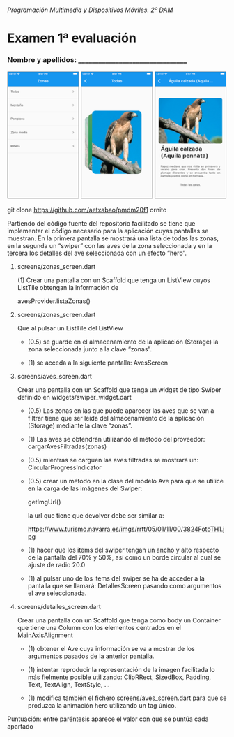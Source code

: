 ###### Programación Multimedia y Dispositivos Móviles. 2º DAM

# Examen 1ª evaluación

### Nombre y apellidos: \_\_\_\_\_\_\_\_\_\_\_\_\_\_\_\_\_\_\_\_\_\_\_\_\_\_\_\_\_\_\_\_

![Alt text](/assets/images/ornito.png?raw=true "Capturas de pantalla")

git clone https://github.com/aetxabao/pmdm20f1 ornito

Partiendo del código fuente del repositorio facilitado se tiene que implementar el código necesario para la aplicación cuyas pantallas se muestran. En la primera pantalla se mostrará una lista de todas las zonas, en la segunda un “swiper” con las aves de la zona seleccionada y en la tercera los detalles del ave seleccionada con un efecto “hero”.

1. screens/zonas_screen.dart

   (1) Crear una pantalla con un Scaffold que tenga un ListView cuyos ListTile obtengan la información de

   avesProvider.listaZonas()

2. screens/zonas_screen.dart

   Que al pulsar un ListTile del ListView

   - (0.5) se guarde en el almacenamiento de la aplicación (Storage) la zona seleccionada junto a la clave “zonas”.

   - (1) se acceda a la siguiente pantalla: AvesScreen

3. screens/aves_screen.dart

   Crear una pantalla con un Scaffold que tenga un widget de tipo Swiper definido en widgets/swiper_widget.dart

   - (0.5) Las zonas en las que puede aparecer las aves que se van a filtrar tiene que ser leída del almacenamiento de la aplicación (Storage) mediante la clave “zonas”.

   - (1) Las aves se obtendrán utilizando el método del proveedor: cargarAvesFiltradas(zonas)

   - (0.5) mientras se carguen las aves filtradas se mostrará un: CircularProgressIndicator

   - (0.5) crear un método en la clase del modelo Ave para que se utilice en la carga de las imágenes del Swiper:

     getImgUrl()

     la url que tiene que devolver debe ser similar a:

     https://www.turismo.navarra.es/imgs/rrtt/05/01/11/00/3824FotoTH1.jpg

   - (1) hacer que los items del swiper tengan un ancho y alto respecto de la pantalla del 70% y 50%, así como un borde circular al cual se ajuste de radio 20.0

   - (1) al pulsar uno de los items del swiper se ha de acceder a la pantalla que se llamará: DetallesScreen
     pasando como argumentos el ave seleccionada.

4. screens/detalles_screen.dart

   Crear una pantalla con un Scaffold que tenga como body un Container que tiene una Column con los elementos centrados en el MainAxisAlignment

   - (1) obtener el Ave cuya información se va a mostrar de los argumentos pasados de la anterior pantalla.

   - (1) intentar reproducir la representación de la imagen facilitada lo más fielmente posible utilizando:
     ClipRRect, SizedBox, Padding, Text, TextAlign, TextStyle, ...

   - (1) modifica también el fichero screens/aves_screen.dart para que se produzca la animación hero utilizando un tag único.

Puntuación: entre paréntesis aparece el valor con que se puntúa cada apartado
